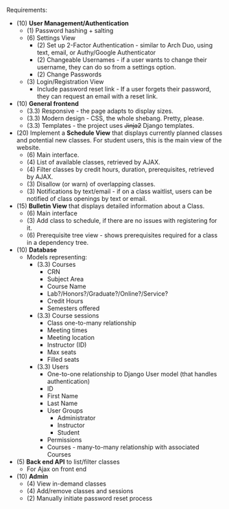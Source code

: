 Requirements:

* (10) **User Management/Authentication**
    * (1) Password hashing + salting
    * (6) Settings View
        * (2) Set up 2-Factor Authentication - similar to Arch Duo, using text, email, or Authy/Google Authenticator
        * (2) Changeable Usernames - if a user wants to change their username, they can do so from a settings option.
        * (2) Change Passwords
    * (3) Login/Registration View
        * Include password reset link - If a user forgets their password, they can request an email with a reset link.
* (10) **General frontend**
    * (3.3) Responsive - the page adapts to display sizes.
    * (3.3) Modern design - CSS, the whole shebang. Pretty, please.
    * (3.3) Templates - the project uses ~~Jinja2~~ Django templates.
* (20) Implement a **Schedule View** that displays currently planned classes and potential new classes. For student users, this is the main view of the website.
    * (6) Main interface.
    * (4) List of available classes, retrieved by AJAX.
    * (4) Filter classes by credit hours, duration, prerequisites, retrieved by AJAX.
    * (3) Disallow (or warn) of overlapping classes.
    * (3) Notifications by text/email - if on a class waitlist, users can be notified of class openings by text or email.
* (15) **Bulletin View** that displays detailed information about a Class.
    * (6) Main interface
    * (3) Add class to schedule, if there are no issues with registering for it.
    * (6) Prerequisite tree view - shows prerequisites required for a class in a dependency tree.
* (10) **Database**
    * Models representing:
        * (3.3) Courses
            * CRN
            * Subject Area
            * Course Name
            * Lab?/Honors?/Graduate?/Online?/Service?
            * Credit Hours
            * Semesters offered
        * (3.3) Course sessions
            * Class one-to-many relationship
            * Meeting times
            * Meeting location
            * Instructor (ID)
            * Max seats
            * Filled seats
        * (3.3) Users
            * One-to-one relationship to Django User model (that handles authentication)
            * ID
            * First Name
            * Last Name
            * User Groups
                * Administrator
                * Instructor
                * Student
            * Permissions
            * Courses - many-to-many relationship with associated Courses
* (5) **Back end API** to list/filter classes
    * For Ajax on front end
* (10) **Admin**
    * (4) View in-demand classes
    * (4) Add/remove classes and sessions
    * (2) Manually initiate password reset process